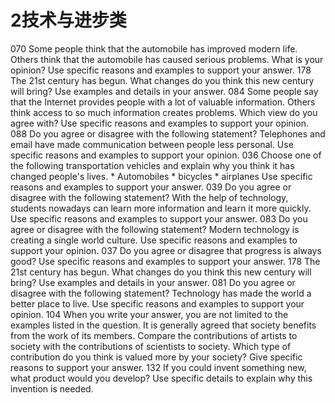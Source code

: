 # 2技术与进步类
070 Some people think that the automobile has improved modern life. Others think that the automobile has caused serious problems. What is your opinion? Use specific reasons and examples to support your answer.
178 The 21st century has begun. What changes do you think this new century will bring? Use examples and details in your answer.
084 Some people say that the Internet provides people with a lot of valuable information. Others think access to so much information creates problems. Which view do you agree with? Use specific reasons and examples to support your opinion.
088 Do you agree or disagree with the following statement? Telephones and email have made communication between people less personal. Use specific reasons and examples to support your opinion.
036 Choose one of the following transportation vehicles and explain why you think it has changed people's lives. * Automobiles * bicycles * airplanes Use specific reasons and examples to support your answer.
039 Do you agree or disagree with the following statement? With the help of technology, students nowadays can learn more information and learn it more quickly. Use specific reasons and examples to support your answer.
083 Do you agree or disagree with the following statement? Modern technology is creating a single world culture. Use specific reasons and examples to support your opinion.
037 Do you agree or disagree that progress is always good? Use specific reasons and examples to support your answer.
178 The 21st century has begun. What changes do you think this new century will bring? Use examples and details in your answer.
081 Do you agree or disagree with the following statement? Technology has made the world a better place to live. Use specific reasons and examples to support your opinion.
104 When you write your answer, you are not limited to the examples listed in the question. It is generally agreed that society benefits from the work of its members. Compare the contributions of artists to society with the contributions of scientists to society. Which type of contribution do you think is valued more by your society? Give specific reasons to support your answer.
132 If you could invent something new, what product would you develop? Use specific details to explain why this invention is needed.


